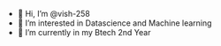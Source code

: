 - 👋 Hi, I’m @vish-258
- 👀 I’m interested in Datascience and Machine learning
- 🌱 I’m currently in my Btech 2nd Year

<!---
vish-258/vish-258 is a ✨ special ✨ repository because its `README.md` (this file) appears on your GitHub profile.
You can click the Preview link to take a look at your changes.
--->
